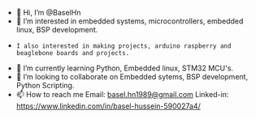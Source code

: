 - 👋 Hi, I’m @BaselHn
- 👀 I’m interested in embedded systems, microcontrollers, embedded linux, BSP development.
-     I also interested in making projects, arduino raspberry and beaglebone boards and projects.
- 🌱 I’m currently learning Python, Embedded linux, STM32 MCU's.
- 💞️ I’m looking to collaborate on Embedded sytems, BSP development, Python Scripting.
- 📫 How to reach me 
      Email:
      basel.hn1989@gmail.com
      Linked-in:
      https://www.linkedin.com/in/basel-hussein-590027a4/
